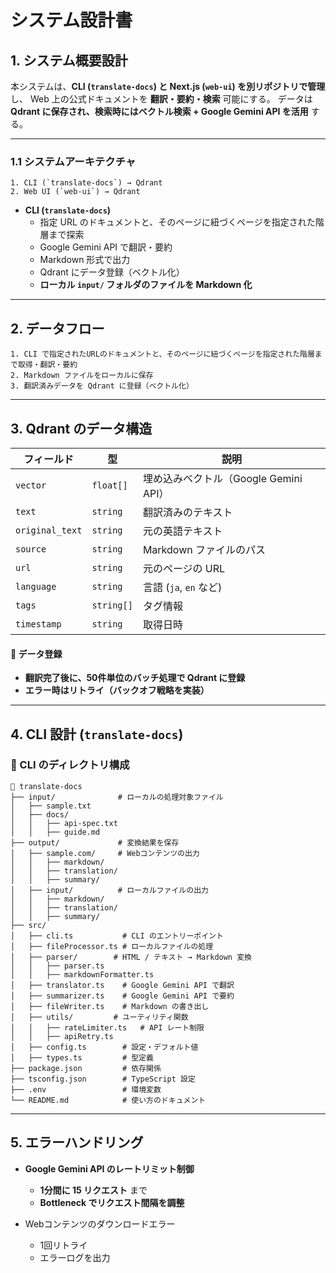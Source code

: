 # **システム設計書**

## **1. システム概要設計**

本システムは、**CLI (`translate-docs`) と Next.js (`web-ui`) を別リポジトリで管理** し、
Web 上の公式ドキュメントを **翻訳・要約・検索** 可能にする。
データは **Qdrant に保存され、検索時にはベクトル検索 + Google Gemini API を活用** する。

---

### **1.1 システムアーキテクチャ**

```
1. CLI (`translate-docs`) → Qdrant
2. Web UI (`web-ui`) → Qdrant
```

- **CLI (`translate-docs`)**
    - 指定 URL のドキュメントと、そのページに紐づくページを指定された階層まで探索
    - Google Gemini API で翻訳・要約
    - Markdown 形式で出力
    - Qdrant にデータ登録（ベクトル化）
    - **ローカル `input/` フォルダのファイルを Markdown 化**

---

## **2. データフロー**

```
1. CLI で指定されたURLのドキュメントと、そのページに紐づくページを指定された階層まで取得・翻訳・要約
2. Markdown ファイルをローカルに保存
3. 翻訳済みデータを Qdrant に登録（ベクトル化）
```

---

## **3. Qdrant のデータ構造**

|フィールド|型|説明|
|---|---|---|
|`vector`|`float[]`|埋め込みベクトル（Google Gemini API）|
|`text`|`string`|翻訳済みのテキスト|
|`original_text`|`string`|元の英語テキスト|
|`source`|`string`|Markdown ファイルのパス|
|`url`|`string`|元のページの URL|
|`language`|`string`|言語 (`ja`, `en` など)|
|`tags`|`string[]`|タグ情報|
|`timestamp`|`string`|取得日時|

#### **📌 データ登録**

- **翻訳完了後に、50件単位のバッチ処理で Qdrant に登録**
- **エラー時はリトライ（バックオフ戦略を実装）**

---

## **4. CLI 設計 (`translate-docs`)**

### **📌 CLI のディレクトリ構成**

```plaintext
📂 translate-docs
├── input/              # ローカルの処理対象ファイル
│   ├── sample.txt
│   ├── docs/
│   │   ├── api-spec.txt
│   │   ├── guide.md
├── output/             # 変換結果を保存
│   ├── sample.com/     # Webコンテンツの出力
│   │   ├── markdown/
│   │   ├── translation/
│   │   ├── summary/
│   ├── input/          # ローカルファイルの出力
│   │   ├── markdown/
│   │   ├── translation/
│   │   ├── summary/
├── src/
│   ├── cli.ts           # CLI のエントリーポイント
│   ├── fileProcessor.ts # ローカルファイルの処理
│   ├── parser/        # HTML / テキスト → Markdown 変換
│   │   ├── parser.ts
│   │   ├── markdownFormatter.ts
│   ├── translator.ts    # Google Gemini API で翻訳
│   ├── summarizer.ts    # Google Gemini API で要約
│   ├── fileWriter.ts    # Markdown の書き出し
│   ├── utils/         # ユーティリティ関数
│   │   ├── rateLimiter.ts   # API レート制限
│   │   ├── apiRetry.ts
│   ├── config.ts        # 設定・デフォルト値
│   ├── types.ts         # 型定義
├── package.json         # 依存関係
├── tsconfig.json        # TypeScript 設定
├── .env                 # 環境変数
└── README.md            # 使い方のドキュメント
```

---

## **5. エラーハンドリング**

- **Google Gemini API のレートリミット制御**
    - **1分間に 15 リクエスト** まで
    - **Bottleneck でリクエスト間隔を調整**

- Webコンテンツのダウンロードエラー
    - 1回リトライ
    - エラーログを出力
